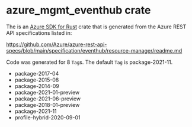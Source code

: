 # azure_mgmt_eventhub crate

The is an [Azure SDK for Rust](https://github.com/Azure/azure-sdk-for-rust) crate that is generated from the Azure REST API specifications listed in:

https://github.com/Azure/azure-rest-api-specs/blob/main/specification/eventhub/resource-manager/readme.md

Code was generated for 8 `Tag`s. The default `Tag` is package-2021-11.


- package-2017-04
- package-2015-08
- package-2014-09
- package-2021-01-preview
- package-2021-06-preview
- package-2018-01-preview
- package-2021-11
- profile-hybrid-2020-09-01